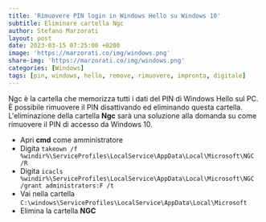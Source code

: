 ```yaml
---
title: 'Rimuovere PIN login in Windows Hello su Windows 10'
subtitle: Eliminare cartella Ngc
author: Stefano Marzorati
layout: post
date: 2023-03-15 07:25:00 +0200
image: 'https://marzorati.co/img/windows.png'
share-img: 'https://marzorati.co/img/windows.png'
categories: [Windows]
tags: [pin, windows, hello, remove, rimuovere, impronta, digitale]
---
```

Ngc è la cartella che memorizza tutti i dati del PIN di Windows Hello sul PC.   
È possibile rimuovere il PIN disattivando ed eliminando questa cartella.   
L'eliminazione della cartella **Ngc** sarà una soluzione alla domanda su come rimuovere il PIN di accesso da Windows 10.   

- Apri **cmd** come amministratore
- Digita
`takeown /f %windir%\ServiceProfiles\LocalService\AppData\Local\Microsoft\NGC /R`
- Digita
`icacls %windir%\ServiceProfiles\LocalService\AppData\Local\Microsoft\NGC /grant administrators:F /t`
- Vai nella cartella 
`C:\windows\ServiceProfiles\LocalService\AppData\Local\Microsoft`
- Elimina la cartella **NGC**